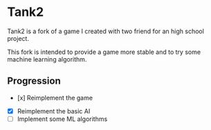 # Tank2
Tank2 is a fork of a game I created with two friend for an high school project.

This fork is intended to provide a game more stable and to try some machine learning algorithm.

## Progression
* [x] Reimplement the game
* [x] Reimplement the basic AI
* [ ] Implement some ML algorithms
